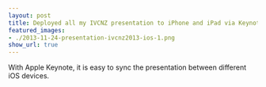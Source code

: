```yaml
---
layout: post
title: Deployed all my IVCNZ presentation to iPhone and iPad via Keynote.
featured_images:
- ./2013-11-24-presentation-ivcnz2013-ios-1.png
show_url: true
---
```


With Apple Keynote, it is easy to sync the presentation between different iOS devices.